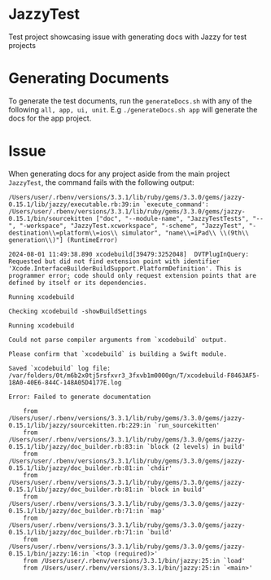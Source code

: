 # JazzyTest
Test project showcasing issue with generating docs with Jazzy for test projects

# Generating Documents

To generate the test documents, run the `generateDocs.sh` with any of the following `all, app, ui, unit`. E.g `./generateDocs.sh app` will generate the docs for the app project.

# Issue

When generating docs for any project aside from the main project `JazzyTest`, the command fails with the following output:

```
/Users/user/.rbenv/versions/3.3.1/lib/ruby/gems/3.3.0/gems/jazzy-0.15.1/lib/jazzy/executable.rb:39:in `execute_command': /Users/user/.rbenv/versions/3.3.1/lib/ruby/gems/3.3.0/gems/jazzy-0.15.1/bin/sourcekitten ["doc", "--module-name", "JazzyTestTests", "--", "-workspace", "JazzyTest.xcworkspace", "-scheme", "JazzyTest", "-destination\\=platform\\=ios\\ simulator", "name\\=iPad\\ \\(9th\\ generation\\)"] (RuntimeError)

2024-08-01 11:49:38.890 xcodebuild[39479:3252048]  DVTPlugInQuery: Requested but did not find extension point with identifier 'Xcode.InterfaceBuilderBuildSupport.PlatformDefinition'. This is programmer error; code should only request extension points that are defined by itself or its dependencies.

Running xcodebuild

Checking xcodebuild -showBuildSettings

Running xcodebuild

Could not parse compiler arguments from `xcodebuild` output.

Please confirm that `xcodebuild` is building a Swift module.

Saved `xcodebuild` log file: /var/folders/0t/m6b2x0tj5rsfxvr3_3fxvb1m0000gn/T/xcodebuild-F8463AF5-18A0-40E6-844C-148A05D4177E.log

Error: Failed to generate documentation

	from /Users/user/.rbenv/versions/3.3.1/lib/ruby/gems/3.3.0/gems/jazzy-0.15.1/lib/jazzy/sourcekitten.rb:229:in `run_sourcekitten'
	from /Users/user/.rbenv/versions/3.3.1/lib/ruby/gems/3.3.0/gems/jazzy-0.15.1/lib/jazzy/doc_builder.rb:83:in `block (2 levels) in build'
	from /Users/user/.rbenv/versions/3.3.1/lib/ruby/gems/3.3.0/gems/jazzy-0.15.1/lib/jazzy/doc_builder.rb:81:in `chdir'
	from /Users/user/.rbenv/versions/3.3.1/lib/ruby/gems/3.3.0/gems/jazzy-0.15.1/lib/jazzy/doc_builder.rb:81:in `block in build'
	from /Users/user/.rbenv/versions/3.3.1/lib/ruby/gems/3.3.0/gems/jazzy-0.15.1/lib/jazzy/doc_builder.rb:71:in `map'
	from /Users/user/.rbenv/versions/3.3.1/lib/ruby/gems/3.3.0/gems/jazzy-0.15.1/lib/jazzy/doc_builder.rb:71:in `build'
	from /Users/user/.rbenv/versions/3.3.1/lib/ruby/gems/3.3.0/gems/jazzy-0.15.1/bin/jazzy:16:in `<top (required)>'
	from /Users/user/.rbenv/versions/3.3.1/bin/jazzy:25:in `load'
	from /Users/user/.rbenv/versions/3.3.1/bin/jazzy:25:in `<main>'
```
